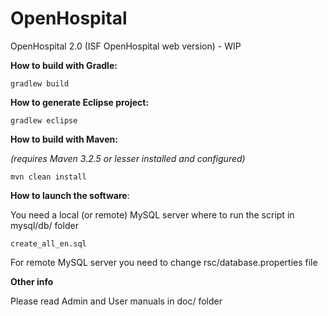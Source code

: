 # OpenHospital
OpenHospital 2.0 (ISF OpenHospital web version) - WIP

**How to build with Gradle:**

    gradlew build

**How to generate Eclipse project:**

    gradlew eclipse

**How to build with Maven:**

_(requires Maven 3.2.5 or lesser installed and configured)_

    mvn clean install
    
**How to launch the software**:

You need a local (or remote) MySQL server where to run the script in mysql/db/ folder

	create_all_en.sql
	
For remote MySQL server you need to change rsc/database.properties file

**Other info**

Please read Admin and User manuals in doc/ folder